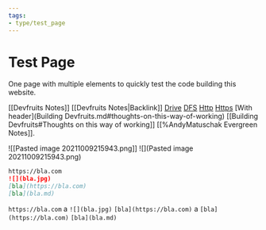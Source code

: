 ```yaml
---
tags:
- type/test_page
---
```


# Test Page
One page with multiple elements to quickly test the code building this website.

[[Devfruits Notes]]
[[Devfruits Notes|Backlink]]
[Drive](G:\\drive\\test.md)
[DFS](\\\\dfs\\test.md)
[Http](http://bla.com/test.md)
[Https](https://bla.com/test.md)
[With header](Building Devfruits.md#thoughts-on-this-way-of-working)
[[Building Devfruits#Thoughts on this way of working]]
[[%AndyMatuschak Evergreen Notes]].

![[Pasted image 20211009215943.png]]
![](Pasted image 20211009215943.png)

``` md
https://bla.com
![](bla.jpg)
[bla](https://bla.com)
[bla](bla.md)
```

`https://bla.com` a `![](bla.jpg)`
`[bla](https://bla.com)` a 
`[bla](https://bla.com)`
`[bla](bla.md)`
